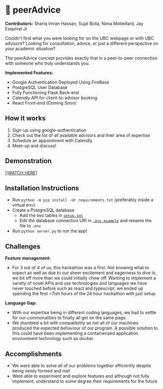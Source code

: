 # 🏫 peerAdvice
**Contributors:** Shariq Imran Hassan, Sujal Bolia, Nima Motieifard, Jay Esquivel Jr

Couldn't find what you were looking for on the UBC webpage or with UBC advisors? Looking for consultation, advice, or just a different perspective on your academic situation?

The peerAdvice concept provides exactly that in a peer-to-peer connection with someone who truly understands you.

**Implemented Features:**
* Google Authentication Deployed Using FireBase
* PostgreSQL User Database
* Fully Functioning Flask Back-end
* Calendly API for client-to-advisor booking
* React Front-end (Coming Soon)

## How it works
1. Sign-up using google-authentication
2. Check out the list of all available advisors and their area of expertise
3. Schedule an appointment with Calendly
4. Meet-up and discuss!

## Demonstration
[![WATCH HERE]](https://youtu.be/_7WZNNuexCQ)


## Installation Instructions

- Run `python -m pip install -Ur requirements.txt` (preferably inside a virtual env)
- Create a PostgreSQL database
  - Add the two tables in [`setup.sql`](setup.sql)
  - Edit the database connection URI in [`.env.example`](.env.example) and rename the file to `.env`
- Run `python server.py` to run the app!

## Challenges
**Feature management:**
* For 3 out of 4 of us, this hackathon was a first. Not knowing what to expect as well as due to our sheer excitement and eagerness to dive in, we bit off more than we could initially chew off. Wanting to implement a variety of novel APIs and use technologies and languages we have never touched before such as react and typescript, we ended up spending the first ~7ish hours of the 24 hour hackathon with just setup.

**Language Gap:**
* With our expertise being in different coding languages, we had to settle for our commonalities to finally all get on the same page.
* We stumbled a bit with compatibility as not all of our machines produced the expected behaviour of our program. A possible solution to this could have been implementing a containerized application environment technology such as docker.

## Accomplishments
* We were able to solve all of our problems together efficiently despite being newly formed and met
* Were able to experiment and explore features and although not fully implement, understand to some degree their requirements for the future
